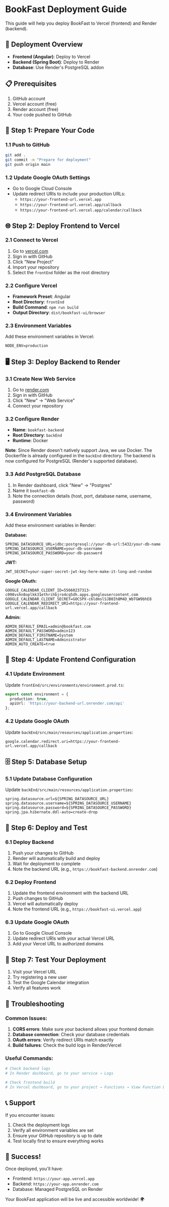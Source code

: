 # BookFast Deployment Guide

This guide will help you deploy BookFast to Vercel (frontend) and Render (backend).

## 🚀 **Deployment Overview**

- **Frontend (Angular)**: Deploy to Vercel
- **Backend (Spring Boot)**: Deploy to Render
- **Database**: Use Render's PostgreSQL addon

## 📋 **Prerequisites**

1. GitHub account
2. Vercel account (free)
3. Render account (free)
4. Your code pushed to GitHub

## 🔧 **Step 1: Prepare Your Code**

### 1.1 Push to GitHub
```bash
git add .
git commit -m "Prepare for deployment"
git push origin main
```

### 1.2 Update Google OAuth Settings
- Go to Google Cloud Console
- Update redirect URIs to include your production URLs:
  - `https://your-frontend-url.vercel.app`
  - `https://your-frontend-url.vercel.app/callback`
  - `https://your-frontend-url.vercel.app/calendar/callback`

## 🌐 **Step 2: Deploy Frontend to Vercel**

### 2.1 Connect to Vercel
1. Go to [vercel.com](https://vercel.com)
2. Sign in with GitHub
3. Click "New Project"
4. Import your repository
5. Select the `frontEnd` folder as the root directory

### 2.2 Configure Vercel
- **Framework Preset**: Angular
- **Root Directory**: `frontEnd`
- **Build Command**: `npm run build`
- **Output Directory**: `dist/bookfast-ui/browser`

### 2.3 Environment Variables
Add these environment variables in Vercel:
```
NODE_ENV=production
```

## 🖥️ **Step 3: Deploy Backend to Render**

### 3.1 Create New Web Service
1. Go to [render.com](https://render.com)
2. Sign in with GitHub
3. Click "New" → "Web Service"
4. Connect your repository

### 3.2 Configure Render
- **Name**: `bookfast-backend`
- **Root Directory**: `backEnd`
- **Runtime**: Docker

**Note**: Since Render doesn't natively support Java, we use Docker. The Dockerfile is already configured in the `backEnd` directory. The backend is now configured for PostgreSQL (Render's supported database).

### 3.3 Add PostgreSQL Database
1. In Render dashboard, click "New" → "Postgres"
2. Name it `bookfast-db`
3. Note the connection details (host, port, database name, username, password)

### 3.4 Environment Variables
Add these environment variables in Render:

**Database:**
```
SPRING_DATASOURCE_URL=jdbc:postgresql://your-db-url:5432/your-db-name
SPRING_DATASOURCE_USERNAME=your-db-username
SPRING_DATASOURCE_PASSWORD=your-db-password
```

**JWT:**
```
JWT_SECRET=your-super-secret-jwt-key-here-make-it-long-and-random
```

**Google OAuth:**
```
GOOGLE_CALENDAR_CLIENT_ID=55660237313-c098vshn8oplkk31ethrihbjro4cq5dh.apps.googleusercontent.com
GOOGLE_CALENDAR_CLIENT_SECRET=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
GOOGLE_CALENDAR_REDIRECT_URI=https://your-frontend-url.vercel.app/callback
```

**Admin:**
```
ADMIN_DEFAULT_EMAIL=admin@bookfast.com
ADMIN_DEFAULT_PASSWORD=admin123
ADMIN_DEFAULT_FIRSTNAME=System
ADMIN_DEFAULT_LASTNAME=Administrator
ADMIN_AUTO_CREATE=true
```

## 🔄 **Step 4: Update Frontend Configuration**

### 4.1 Update Environment
Update `frontEnd/src/environments/environment.prod.ts`:
```typescript
export const environment = {
  production: true,
  apiUrl: 'https://your-backend-url.onrender.com/api'
};
```

### 4.2 Update Google OAuth
Update `backEnd/src/main/resources/application.properties`:
```properties
google.calendar.redirect.uri=https://your-frontend-url.vercel.app/callback
```

## 🗄️ **Step 5: Database Setup**

### 5.1 Update Database Configuration
Update `backEnd/src/main/resources/application.properties`:
```properties
spring.datasource.url=${SPRING_DATASOURCE_URL}
spring.datasource.username=${SPRING_DATASOURCE_USERNAME}
spring.datasource.password=${SPRING_DATASOURCE_PASSWORD}
spring.jpa.hibernate.ddl-auto=create-drop
```

## 🚀 **Step 6: Deploy and Test**

### 6.1 Deploy Backend
1. Push your changes to GitHub
2. Render will automatically build and deploy
3. Wait for deployment to complete
4. Note the backend URL (e.g., `https://bookfast-backend.onrender.com`)

### 6.2 Deploy Frontend
1. Update the frontend environment with the backend URL
2. Push changes to GitHub
3. Vercel will automatically deploy
4. Note the frontend URL (e.g., `https://bookfast-ui.vercel.app`)

### 6.3 Update Google OAuth
1. Go to Google Cloud Console
2. Update redirect URIs with your actual Vercel URL
3. Add your Vercel URL to authorized domains

## 🧪 **Step 7: Test Your Deployment**

1. Visit your Vercel URL
2. Try registering a new user
3. Test the Google Calendar integration
4. Verify all features work

## 🔧 **Troubleshooting**

### Common Issues:
1. **CORS errors**: Make sure your backend allows your frontend domain
2. **Database connection**: Check your database credentials
3. **OAuth errors**: Verify redirect URIs match exactly
4. **Build failures**: Check the build logs in Render/Vercel

### Useful Commands:
```bash
# Check backend logs
# In Render dashboard, go to your service → Logs

# Check frontend build
# In Vercel dashboard, go to your project → Functions → View Function Logs
```

## 📞 **Support**

If you encounter issues:
1. Check the deployment logs
2. Verify all environment variables are set
3. Ensure your GitHub repository is up to date
4. Test locally first to ensure everything works

## 🎉 **Success!**

Once deployed, you'll have:
- Frontend: `https://your-app.vercel.app`
- Backend: `https://your-app.onrender.com`
- Database: Managed PostgreSQL on Render

Your BookFast application will be live and accessible worldwide! 🌍
